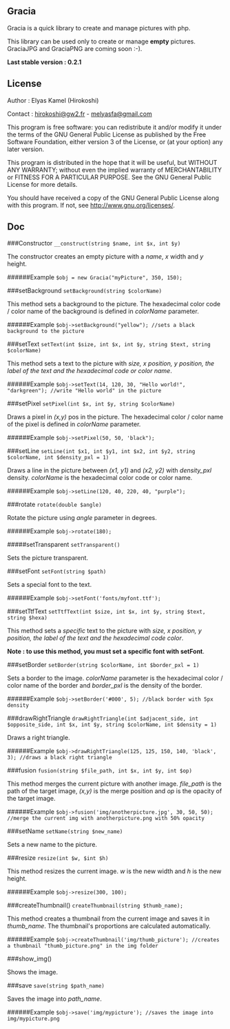 Gracia
----------
Gracia is a quick library to create and manage pictures with php. 

This library can be used only to create or manage **empty** pictures. GraciaJPG and GraciaPNG are coming soon :-).

**Last stable version : 0.2.1**

License
----------
Author : Elyas Kamel (Hirokoshi)

Contact : hirokoshi@gw2.fr - melyasfa@gmail.com

This program is free software: you can redistribute it and/or modify
it under the terms of the GNU General Public License as published by
the Free Software Foundation, either version 3 of the License, or
(at your option) any later version.
 
 This program is distributed in the hope that it will be useful,
but WITHOUT ANY WARRANTY; without even the implied warranty of
MERCHANTABILITY or FITNESS FOR A PARTICULAR PURPOSE. See the
GNU General Public License for more details.

 You should have received a copy of the GNU General Public License
along with this program. If not, see <http://www.gnu.org/licenses/>.

Doc
----------
###Constructor
`__construct(string $name, int $x, int $y)`

The constructor creates an empty picture with a *name*, *x* width and *y* height.

######Example
`$obj = new Gracia("myPicture", 350, 150);`

###setBackground
`setBackground(string $colorName)`

This method sets a background to the picture. The hexadecimal color code / color name of the background is defined in *colorName* parameter.


######Example
`
$obj->setBackground("yellow"); //sets a black background to the picture
`

###setText
`setText(int $size, int $x, int $y, string $text, string $colorName)`

This method sets a text to the picture with *size, x position, y position, the label of the text and the hexadecimal code or color name*.

######Example
`
$obj->setText(14, 120, 30, "Hello world!", "darkgreen"); //write "Hello world" in the picture
`

###setPixel
`setPixel(int $x, int $y, string $colorName)`

Draws a pixel in *(x,y)* pos in the picture. The hexadecimal color / color name of the pixel is defined in *colorName* parameter.

######Example
`
$obj->setPixel(50, 50, 'black");
`

###setLine
`setLine(int $x1, int $y1, int $x2, int $y2, string $colorName, int $density_pxl = 1)`

Draws a line in the picture between *(x1, y1)* and *(x2, y2)* with *density_pxl* density. *colorName* is the hexadecimal color code or color name.

######Example
`$obj->setLine(120, 40, 220, 40, "purple");`

###rotate
`rotate(double $angle)`

Rotate the picture using *angle* parameter in degrees.

######Example
`$obj->rotate(180);`

#####setTransparent
`setTransparent()`

Sets the picture transparent.

###setFont
`setFont(string $path)`

Sets a special font to the text. 

######Example
`$obj->setFont('fonts/myfont.ttf');`

###setTtfText
`setTtfText(int $size, int $x, int $y, string $text, string $hexa)`

This method sets a *specific* text to the picture with *size, x position, y position, the label of the text and the hexadecimal code color*.

**Note : to use this method, you must set a specific font with setFont**.

###setBorder
`setBorder(string $colorName, int $border_pxl = 1)`

Sets a border to the image. *colorName* parameter is the hexadecimal color / color name of the border and *border_pxl* is the density of the border.

######Example
`$obj->setBorder('#000', 5); //black border with 5px density`

###drawRightTriangle
`drawRightTriangle(int $adjacent_side, int $opposite_side, int $x, int $y, string $colorName, int $density = 1)`

Draws a right triangle.

######Example
`$obj->drawRightTriangle(125, 125, 150, 140, 'black', 3); //draws a black right triangle`


###fusion
`fusion(string $file_path, int $x, int $y, int $op)`

This method merges the current picture with another image. *file_path* is the path of the target image, *(x,y)* is the merge position and *op* is the opacity of the target image.

######Example
`$obj->fusion('img/anotherpicture.jpg', 30, 50, 50); //merge the current img with anotherpicture.png with 50% opacity`

###setName
`setName(string $new_name)`

Sets a new name to the picture.

###resize
`resize(int $w, $int $h)`

This method resizes the current image. *w* is the new width and *h* is the new height.

######Example 
`$obj->resize(300, 100);`

###createThumbnail()
`createThumbnail(string $thumb_name);`

This method creates a thumbnail from the current image and saves it in *thumb_name*. The thumbnail's proportions are calculated automatically. 

######Example
`$obj->createThumbnail('img/thumb_picture'); //creates a thumbnail "thumb_picture.png" in the img folder`

###show_img()

Shows the image.

###save
`save(string $path_name)`

Saves the image into *path_name*.

######Example
`$obj->save('img/mypicture'); //saves the image into img/mypicture.png`


